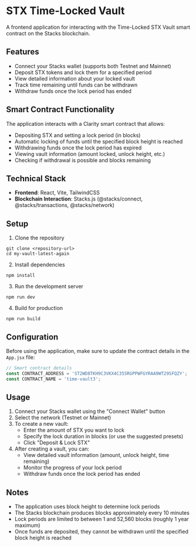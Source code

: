 # STX Time-Locked Vault

A frontend application for interacting with the Time-Locked STX Vault smart contract on the Stacks blockchain.

## Features

- Connect your Stacks wallet (supports both Testnet and Mainnet)
- Deposit STX tokens and lock them for a specified period
- View detailed information about your locked vault
- Track time remaining until funds can be withdrawn
- Withdraw funds once the lock period has ended

## Smart Contract Functionality

The application interacts with a Clarity smart contract that allows:

- Depositing STX and setting a lock period (in blocks)
- Automatic locking of funds until the specified block height is reached
- Withdrawing funds once the lock period has expired
- Viewing vault information (amount locked, unlock height, etc.)
- Checking if withdrawal is possible and blocks remaining

## Technical Stack

- **Frontend**: React, Vite, TailwindCSS
- **Blockchain Interaction**: Stacks.js (@stacks/connect, @stacks/transactions, @stacks/network)


## Setup

1. Clone the repository

```
git clone <repository-url>
cd my-vault-latest-again
```

2. Install dependencies

```
npm install
```

3. Run the development server

```
npm run dev
```

4. Build for production

```
npm run build
```

## Configuration

Before using the application, make sure to update the contract details in the `App.jsx` file:

```javascript
// Smart contract details
const CONTRACT_ADDRESS = 'ST2WD8TKH9C3VKX4C355RGPPWFGYRAA9WT29SFQZY'; 
const CONTRACT_NAME = 'time-vault3';  
```

## Usage

1. Connect your Stacks wallet using the "Connect Wallet" button
2. Select the network (Testnet or Mainnet)
3. To create a new vault:
   - Enter the amount of STX you want to lock
   - Specify the lock duration in blocks (or use the suggested presets)
   - Click "Deposit & Lock STX"
4. After creating a vault, you can:
   - View detailed vault information (amount, unlock height, time remaining)
   - Monitor the progress of your lock period
   - Withdraw funds once the lock period has ended

## Notes

- The application uses block height to determine lock periods
- The Stacks blockchain produces blocks approximately every 10 minutes
- Lock periods are limited to between 1 and 52,560 blocks (roughly 1 year maximum)
- Once funds are deposited, they cannot be withdrawn until the specified block height is reached